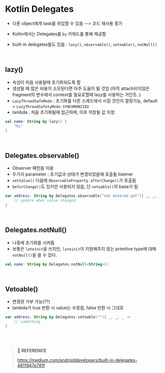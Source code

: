 # Kotlin Delegates

- 다른 object에게 task를 위임할 수 있음 --> 코드 재사용 증가

- Kotlin에서는 Delegates를 `by` 키워드를 통해 제공함

- built-in delegates들도 있음 : `lazy()`, `observable()`, `vetoable()`, `notNull()`


<br>

## lazy()

- 속성이 처음 사용될때 초기화되도록 함
- 생성될 때 많은 비용이 소모된다면 아주 도움이 될 것임 (아직 attach되지않은 fragment의 변수에서 context를 필요로할때 lazy를 사용하는 거인듯..)
- `LazyThreadSafeMode` : 초기화를 다른 스레드에서 시킬 것인지 결정가능, default = `LazyThreadSafetyMode.SYNCHRONIZED`
- lambda : 처음 초기화될때 접근하며, 이후 저장될 값 지정

```kotlin
val name: String by lazy() {
    "hi"
}
```



<br>

## Delegates.observable()

- Observer 패턴을 이용
- 두가지 parameter : 초기값과 상태가 변경되었을때 호출될 listener
- `setValue()` 다음에 `ObservableProperty.afterChange()`가 호출됨
- `beforChange()`도 있지만 사용되지 않음, 단 `vetoable()`의 base가 됨

```kotlin
var address: String by Delegates.observable("not entered yet"){ _, _, _ ->
    // update when value changed
}
```



<br>

## Delegates.notNull()

- 나중에 초기화를 시켜줌
- 보통은 `lateinit`을 쓰지만, `lateinit`이 지원해주지 않는 primitive type에 대해 `notNull()`을 쓸 수 있다. 

```kotlin
val name: String by Delegates.notNull<String>()
```



<br>

## Vetoable()

- 변경권 거부 가능(??)
- lambda가 true 반환 시 value는 수정됨, false 반환 시 그대로

```kotlin
var address: String by Delegates.vetoable(""){ _, _, _ ->
    // something
}
```





<br><br>

> :bookmark: **REFERENCE**
>
> https://medium.com/androiddevelopers/built-in-delegates-4811947e781f
